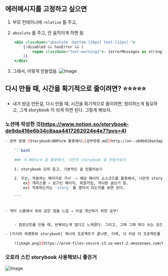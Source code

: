 


## 에러메시지를 고정하고 싶으면 

1. 부모 컨테이너에 `relative` 를 주고, 

2. `absolute` 를 주고, 안 움직이게 하면 됨
```jsx
    <div className="absolute -bottom-[20px] text-[12px] ">
        {!disabled && hasError && (
            <span className="text-warning1">- {errorMessages as string}</span>
        )}
    </div>
```
3. 그래서, 이렇게 만들었음. 
![Image](https://i.imgur.com/fz0BqEJ.png)



## 다시 만들 때, 시간을 획기적으로 줄이려면? ⭐⭐⭐⭐⭐
- 내가 방금 만든걸, 다시 만들 때, 시간을 획기적으로 줄이려면, 정리하는게 필요하고, 그게 storybook 이 되게 하면 된다. 그렇게 해보자. 


### 노션에 작성한 것(https://www.notion.so/storybook-de9da416e6b34c8aaa4417262024e4e7?pvs=4)
```bash
- 공부 방향 (Storybook\RHForm 활용예시\[공부방향.md](http://xn--ob0b910an3ap80d.md/))
    
    ```bash
    
    ### 이 RHForm 을 활용해서, 나만의 storybook 을 만들어보기 
    
    1. storybook 강의 듣고, 기본적인 걸 만들어보기
    
    2. 우선, 작동하는 페이지로 가서 -> 해당 페이지 소스코드를 활용해서, 나만의 story 만들기 
        ex) 개미스쿨 > 로그인 페이지, 회원가입, 게시판 글쓰기 등. 
        ex) 작동하는지는 'story' 를 열어서 되는지를 보면 된다. 
    
    ```
    

- 개미 스쿨에서 위와 같은 점을 느낌 → 이걸 개선하기 위한 공부!
    
    
    - 컴포넌트를 만들 때, 반복되는게 많다고 느껴졌다. 그리고, 그때 그때 마다 쓰는 코드 스타일이 다르다고 느껴졌다. 언젠가 고민을 많이 하고 짠 코드가 있는데, 급하게 컴포넌트를 만들어야 할 때는, 그 순간, 즉석으로 만들고 있는 내 모습이 보였다. 이때, `공통 컴포넌트를 story book 으로 관리` 하고 `최신의 지식이 적용된 코드를 버전으로 관리` 한다면, 1) `내가 쓰는 컴포넌트의 통일성을 유지`  할 수 있고 2) `내 지식이 올라갔을 때, 이전 버전과의 비교를 통해서 해당 지식을 컴포넌트에 반영할 수 있고` 3) `이전 버전과의 차이를 알 수 있고` 4) `필요할 때, 바로 꺼내 쓸 수 있다.` → 그래서 `나의 자산` 이 된다. ⭐⭐⭐ 5) 하나를 제대로 만들어 놓으면, React hook form 의 경우, 반복하고 응용해서 사용할 수 있다.

- [지식의 파편화와 storybook] 하나의 프로젝트가 끝나면, 이제, 더 이상 이 프로젝트를 열어보지 않는다. 나는 `Daily\24년9월_개미스쿨\240910\240905-누적-회고할것들(0829 부터 누적).md` 이곳에 `회고` 를 진행하고 있었다. 그런데, 이곳에 적혀있는 것들은, 내가 중요하게 느낀건데, 이게 사라지게 된다. 인사이트가 없다고 해도, 느낀점들이 쌓여서 다른 사람에게도 도움이 되는 인사이트가 되는 건데, 이걸 `느낀점을 누적하는 체계` 자체가 없으면, `인사이트` 라는 거대한, 유용한 지식도 쌓이질 않는 것은 당연하다.  그러면, `느낀점을 누적하는 체계` 를 `공통 컴포넌트` 를 대상으로 해보고, `이제 storybook` 을 그렇게 만들어보자.
    
    ![image.png](https://prod-files-secure.s3.us-west-2.amazonaws.com/0cae17fc-ff5c-424e-96d6-f2bfc4d7beb4/df31c83a-821a-472e-b852-dcd352e0678f/image.png)
```


### 오로라 스킨 storybook 사용해보니 좋은거 

![Image](https://i.imgur.com/av7UpV5.png)